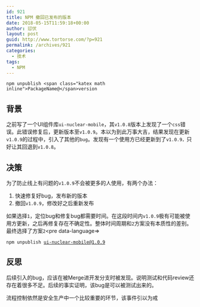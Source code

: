 ```yaml
---
id: 921
title: NPM 撤回已发布的版本
date: 2018-05-15T11:59:18+00:00
author: 愆伏
layout: post
guid: http://www.tortorse.com/?p=921
permalink: /archives/921
categories:
  - 技术
tags:
  - NPM
---
```

<pre data-language=><code class="language-bash ">npm unpublish &lt;span class="katex math inline">PackageName@&lt;/span>version
</code></pre> 

## 背景

之前写了一个UI组件库`ui-nuclear-mobile`，其`v1.0.8`版本上发现了一个`css`错误。此错误修复后，更新版本至`v1.0.9`。本以为到此万事大吉，结果发现在更新`v1.0.9`的过程中，引入了其他的`bug`。发现有一个使用方已经更新到了`v1.0.9，`只好让其回退到`v1.0.8`。

## 决策

为了防止线上有问题的`v1.0.9`不会被更多的人使用，有两个办法：

  1. 快速修复好bug，发布新的版本
  2. 撤回`v1.0.9`，修改好之后重新发布

如果选择`1`，定位bug和修复bug都需要时间。在这段时间内`v1.0.9`极有可能被使用方更新，之后再修复存在不确定性。整体时间周期和`2`方案没有本质性的差别。最终选择了方案`2`<pre data-language=>

<code class="language-bash ">npm unpublish ui-nuclear-mobile@1.0.9
</code></pre> 

## 反思

后续引入的bug，应该在被Merge进开发分支时被发现。说明测试和代码review还存在着很多不足。后续的事实证明，该bug是可以被测试出来的。

流程控制依然是安全生产中一个比较重要的环节，该事件引以为戒
